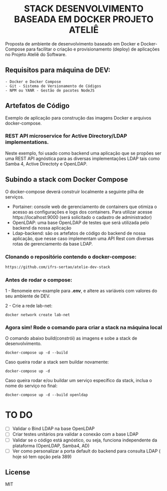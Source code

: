 <h1 align="center">STACK DESENVOLVIMENTO BASEADA EM DOCKER PROJETO ATELIÊ</h1>
Proposta de ambiente de desenvolvimento baseado em Docker e Docker-Compose para facilitar o criação e provisionamento (deploy) de aplicações no Projeto Ateliê do Software.

## Requisitos para máquina de DEV:

    - Docker e Docker Compose
    - Git - Sistema de Versionamento de Códigos
    - NPM ou YANR - Gestão de pacotes NodeJS

## Artefatos de Código
Exemplo de aplicação para construção das imagens Docker e arquivos docker-compose.
### REST API microservice for Active Directory/LDAP implementations.
Neste exemplo, foi usado como backend uma aplicação que se propôes ser uma REST API agnóstica para as diversas implementações LDAP tais como Samba 4, Active Directoty e OpenLDAP.

## Subindo a stack com Docker Compose
O docker-compose deverá construir localmente a seguinte pilha de serviços.

 * Portainer: console web de gerenciamento de containers que otimiza o acesso as configurações e logs dos containers. Para utilizar acesse https://localhost:9000 (será solicitado o cadastro de administrador)
 * OpenLDAP: uma base OpenLDAP de testes que será utilizada pelo backend da nossa aplicação
 * Ldap-backend: são os artefatos de código do backend de nossa aplicação, que nesse caso implementam uma API Rest com diversas rotas de gerenciamento da base LDAP. 

### Clonando o repositório contendo o docker-compose:

```sh
https://github.com/ifrs-sertao/atelie-dev-stack

```
### Antes de rodar o compose:

1 - Renomeie env-example para **.env**, e altere as variáveis  com valores do seu ambiente de DEV.

2 - Crie a rede lab-net:

```shell
docker network create lab-net
```
### Agora sim! Rode o comando para criar a stack na máquina local

O comando abaixo build(constrói) as imagens e sobe a stack de desenvolvimento.
```shell
docker-compose up -d --build

```

Caso queira rodar a stack sem buildar novamente:
```shell
docker-compose up -d

```

Caso queira rodar e/ou buildar um serviço específico da stack, inclua o nome do serviço no final:
```shell
docker-compose up -d --build openldap

```



# TO DO

- [ ] Validar o Bind LDAP na base OpenLDAP
- [ ] Criar testes unitários pra validar a conexão com a base LDAP
- [ ] Validar se o código está agnóstico, ou seja, funciona independente da plataforma (OpenLDAP, Samba4, AD)
- [ ] Ver como personalizar a porta default do backend para consulta LDAP ( hoje só tem opção pela 389) 

## License

MIT
